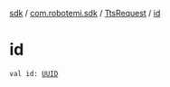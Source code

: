 [sdk](../../index.md) / [com.robotemi.sdk](../index.md) / [TtsRequest](index.md) / [id](./id.md)

# id

`val id: `[`UUID`](https://developer.android.com/reference/java/util/UUID.html)